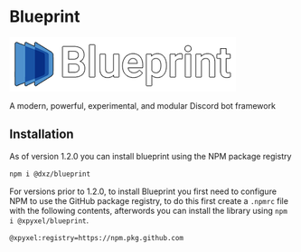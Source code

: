 # Blueprint

![logo](img/logo.png)

A modern, powerful, experimental, and modular Discord bot framework

## Installation

As of version 1.2.0 you can install blueprint using the NPM package registry

```bash
npm i @dxz/blueprint
```

For versions prior to 1.2.0, to install Blueprint you first need to configure NPM to use the GitHub package registry,
to do this first create a `.npmrc` file with the following contents, afterwords you can install the library using `npm i @xpyxel/blueprint`.

```txt
@xpyxel:registry=https://npm.pkg.github.com
```
